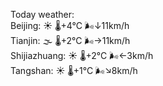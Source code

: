 Today weather:  
Beijing: ☀️   🌡️+4°C 🌬️↓11km/h  
Tianjin: 🌫  🌡️+2°C 🌬️→11km/h  
Shijiazhuang: ☀️   🌡️+2°C 🌬️←3km/h  
Tangshan: ☀️   🌡️+1°C 🌬️↘8km/h  
